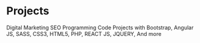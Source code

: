 # Projects
Digital Marketing SEO Programming Code Projects with Bootstrap, Angular JS, SASS, CSS3, HTML5, PHP, REACT JS, JQUERY, And more
